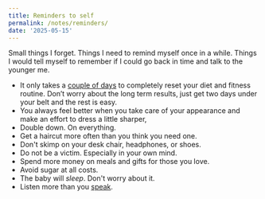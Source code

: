 ```yaml
---
title: Reminders to self
permalink: /notes/reminders/
date: '2025-05-15'
---
```


Small things I forget. Things I need to remind myself once in a while. Things I would tell myself to remember if I could go back in time and talk to the younger me.

- It only takes a [couple of days](/july-2024/) to completely reset your diet and fitness routine. Don’t worry about the long term results, just get two days under your belt and the rest is easy.
- You always feel better when you take care of your appearance and make an effort to dress a little sharper,
- Double down. On everything.
- Get a haircut more often than you think you need one.
- Don't skimp on your desk chair, headphones, or shoes.
- Do not be a victim. Especially in your own mind.
- Spend more money on meals and gifts for those you love.
- Avoid sugar at all costs.
- The baby will _sleep_. Don't worry about it.
- Listen more than you [speak](/talking-or-speaking/).
